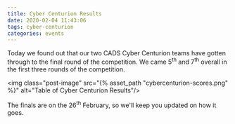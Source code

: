 ```yaml
---
title: Cyber Centurion Results
date: 2020-02-04 11:43:06
tags: cyber-centurion
categories: events
---
```


Today we found out that our two CADS Cyber Centurion teams have gotten through to the final round of the competition. We came 5<sup>th</sup> and 7<sup>th</sup> overall in the first three rounds of the competition.

<img class="post-image" src="{% asset_path "cybercenturion-scores.png" %}" alt="Table of Cyber Centurion Results"/>

The finals are on the 26<sup>th</sup> February, so we'll keep you updated on how it goes.